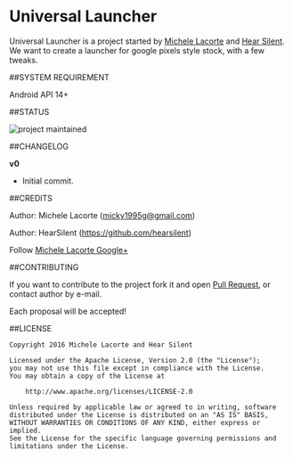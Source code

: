 # Universal Launcher

Universal Launcher is a project started by [Michele Lacorte](https://github.com/michelelacorte) and [Hear Silent](https://github.com/hearsilent).
We want to create a launcher for google pixels style stock, with a few tweaks.


##SYSTEM REQUIREMENT

Android API 14+

##STATUS

![project maintained](https://img.shields.io/badge/Project-Maintained-green.svg)

##CHANGELOG

**v0**
* Initial commit.


##CREDITS

Author: Michele Lacorte (micky1995g@gmail.com)

Author: HearSilent (https://github.com/hearsilent)

Follow [Michele Lacorte Google+](https://plus.google.com/u/0/collection/McidZB)

##CONTRIBUTING

If you want to contribute to the project fork it and open [Pull Request](https://github.com/michelelacorte/UniversalLauncher/pulls), or contact author by e-mail.

Each proposal will be accepted!

##LICENSE

```
Copyright 2016 Michele Lacorte and Hear Silent

Licensed under the Apache License, Version 2.0 (the "License");
you may not use this file except in compliance with the License.
You may obtain a copy of the License at

    http://www.apache.org/licenses/LICENSE-2.0

Unless required by applicable law or agreed to in writing, software
distributed under the License is distributed on an "AS IS" BASIS,
WITHOUT WARRANTIES OR CONDITIONS OF ANY KIND, either express or implied.
See the License for the specific language governing permissions and
limitations under the License.
```
